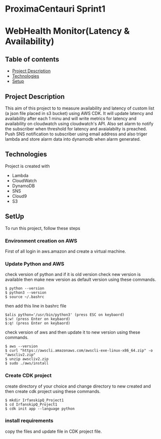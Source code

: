 # ProximaCentauri Sprint1
# WebHealth Monitor(Latency & Availability)

## Table of contents
* [Project Description](#Project-Description)
* [Technologies](#technologies)
* [Setup](#setup)


## Project Description
This aim of this project to to measure availability and latency of custom list (a json file placed in s3 bucket) using AWS CDK. It will update latency and availability after each 1 minu and will write metrics for latency and availability on cloudwatch using cloudwatch's API. Also set alarm to notify the subscriber when threshold for latency and avaialabilty is preached. Push SNS notification to subscriber using email address and also triger lambda and store alarm data into dynamodb when alarm generated. 
## Technologies 
Project is created with 
* Lambda
* CloudWatch
* DynamoDB
* SNS
* Cloud9
* S3

## SetUp
To run this project, follow these steps 
### Environment creation on AWS
First of all login in aws.amazon and create a virtual machine. 
### Update Python and AWS 
check version of python and if it is old version check new version is available then make new version as default version using these commands.
 ```
 $ python --version
 $ python3 --version
 $ source ~/.bashrc
 ```
 then add this line in bashrc file
```
$alis python='/usr/bin/python3' (press ESC on keybaord)
$:w! (press Enter on keybaord)
$:q! (press Enter on keybaord) 
```
check version of aws and then update it to new version using these commands.
````
$ aws --version 
$ curl "https://awscli.amazonaws.com/awscli-exe-linux-x86_64.zip" -o "awscliv2.zip"
$ unzip awscliv2.zip
$ sudo ./aws/install
````
### Create CDK project 
create directory of your choice and change directory to new created and then create cdk project using these commands. 
```
$ mkdir IrfanskipQ_Project1
$ cd IrfanskipQ_Project1
$ cdk init app --language python
```

### install requirements 
copy the files and update file in CDK project file. 
